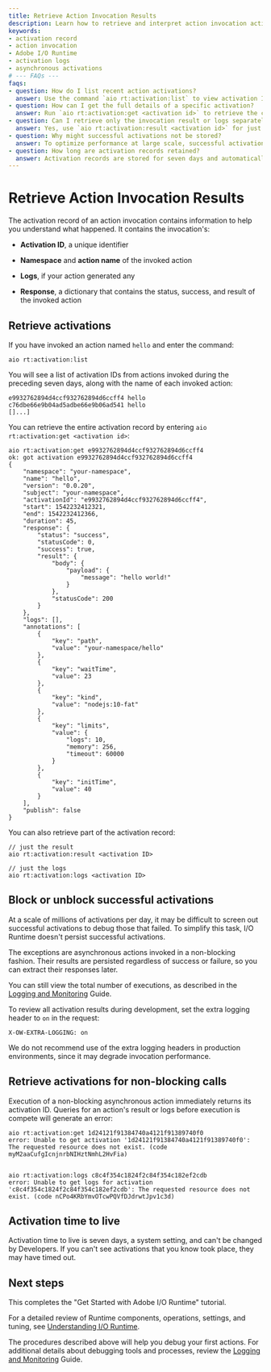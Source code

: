 ```yaml
---
title: Retrieve Action Invocation Results
description: Learn how to retrieve and interpret action invocation activation records, including logs, responses, and managing successful activations in Adobe I/O Runtime.
keywords:
- activation record
- action invocation
- Adobe I/O Runtime
- activation logs
- asynchronous activations
# --- FAQs ---
faqs:
- question: How do I list recent action activations?
  answer: Use the command `aio rt:activation:list` to view activation IDs and action names invoked in the last seven days.
- question: How can I get the full details of a specific activation?
  answer: Run `aio rt:activation:get <activation id>` to retrieve the complete activation record including logs, response, and annotations.
- question: Can I retrieve only the invocation result or logs separately?
  answer: Yes, use `aio rt:activation:result <activation id>` for just the result and `aio rt:activation:logs <activation id>` for just the logs.
- question: Why might successful activations not be stored?
  answer: To optimize performance at large scale, successful activations are not persisted unless the action is asynchronous and non-blocking.
- question: How long are activation records retained?
  answer: Activation records are stored for seven days and automatically deleted afterward; this retention period cannot be changed.
---
```

# Retrieve Action Invocation Results

The activation record of an action invocation contains information to help you understand what happened. It contains the invocation's: 

* **Activation ID**, a unique identifier

* **Namespace** and **action name** of the invoked action

* **Logs**, if your action generated any

* **Response**, a dictionary that contains the status, success, and result of the invoked action

## Retrieve activations

If you have invoked an action named `hello` and enter the command: 

`aio rt:activation:list`

You will see a list of activation IDs from actions invoked during the preceding seven days, along with the name of each invoked action:

```
e9932762894d4ccf932762894d6ccff4 hello            
c76dbe66e9b04ad5adbe66e9b06ad541 hello            
[]...]
```

You can retrieve the entire activation record by entering `aio rt:activation:get <activation id>`:

```
aio rt:activation:get e9932762894d4ccf932762894d6ccff4
ok: got activation e9932762894d4ccf932762894d6ccff4
{
    "namespace": "your-namespace",
    "name": "hello",
    "version": "0.0.20",
    "subject": "your-namespace",
    "activationId": "e9932762894d4ccf932762894d6ccff4",
    "start": 1542232412321,
    "end": 1542232412366,
    "duration": 45,
    "response": {
        "status": "success",
        "statusCode": 0,
        "success": true,
        "result": {
            "body": {
                "payload": {
                    "message": "hello world!"
                }
            },
            "statusCode": 200
        }
    },
    "logs": [],
    "annotations": [
        {
            "key": "path",
            "value": "your-namespace/hello"
        },
        {
            "key": "waitTime",
            "value": 23
        },
        {
            "key": "kind",
            "value": "nodejs:10-fat"
        },
        {
            "key": "limits",
            "value": {
                "logs": 10,
                "memory": 256,
                "timeout": 60000
            }
        },
        {
            "key": "initTime",
            "value": 40
        }
    ],
    "publish": false
}
```

You can also retrieve part of the activation record:

```
// just the result
aio rt:activation:result <activation ID>

// just the logs
aio rt:activation:logs <activation ID>
```

## Block or unblock successful activations

At a scale of millions of activations per day, it may be difficult to screen out successful activations to debug those that failed. To simplify this task, I/O Runtime doesn't persist successful activations. 

The exceptions are asynchronous actions invoked in a non-blocking fashion. Their results are persisted regardless of success or failure, so you can extract their responses later. 

You can still view the total number of executions, as described in the [Logging and Monitoring](../../guides/runtime_guides/logging-monitoring.md) Guide. 

To review all activation results during development, set the extra logging header to `on` in the request: 

```
X-OW-EXTRA-LOGGING: on
```

We do not recommend use of the extra logging headers in production environments, since it may degrade invocation performance. 

## Retrieve activations for non-blocking calls

Execution of a non-blocking asynchronous action immediately returns its activation ID. Queries for an action's result or logs before execution is compete will generate an error:

```
aio rt:activation:get 1d24121f91384740a4121f91389740f0
error: Unable to get activation '1d24121f91384740a4121f91389740f0': The requested resource does not exist. (code myM2aaCufgIcnjnrbNIHztNmhL2HvFia)


aio rt:activation:logs c8c4f354c1824f2c84f354c182ef2cdb
error: Unable to get logs for activation 'c8c4f354c1824f2c84f354c182ef2cdb': The requested resource does not exist. (code nCPo4KRbYmvOTcwPQVfDJdrwtJpv1c3d)
```

## Activation time to live

Activation time to live is seven days, a system setting, and can't be changed by Developers. If you can't see activations that you know took place, they may have timed out.

## Next steps

This completes the "Get Started with Adobe I/O Runtime" tutorial. 

For a detailed review of Runtime components, operations, settings, and tuning, see [Understanding I/O Runtime](understanding-runtime.md).

The procedures described above will help you debug your first actions. For additional details about debugging tools and processes, review the [Logging and Monitoring](../../guides/runtime_guides/logging-monitoring.md) Guide.
